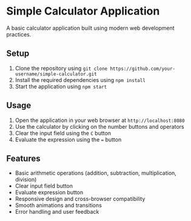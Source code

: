 # Simple Calculator Application

A basic calculator application built using modern web development practices.

## Setup

1. Clone the repository using `git clone https://github.com/your-username/simple-calculator.git`
2. Install the required dependencies using `npm install`
3. Start the application using `npm start`

## Usage

1. Open the application in your web browser at `http://localhost:8080`
2. Use the calculator by clicking on the number buttons and operators
3. Clear the input field using the `C` button
4. Evaluate the expression using the `=` button

## Features

* Basic arithmetic operations (addition, subtraction, multiplication, division)
* Clear input field button
* Evaluate expression button
* Responsive design and cross-browser compatibility
* Smooth animations and transitions
* Error handling and user feedback